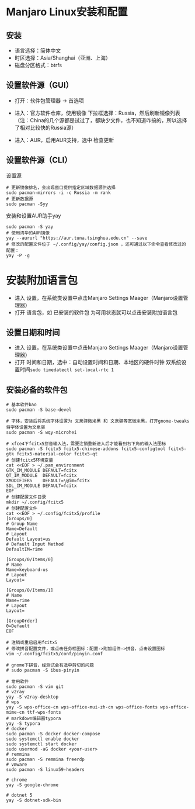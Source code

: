 # Manjaro Linux安装和配置

## 安装

* 语言选择：简体中文
* 时区选择：Asia/Shanghai（亚洲、上海）
* 磁盘分区格式：btrfs

## 设置软件源（GUI）

* 打开：软件包管理器 -> 首选项
* 进入：官方软件仓库，使用镜像 下拉框选择：Russia，然后刷新镜像列表（注：China的几个源都是试过了，都缺少文件，也不知道咋搞的，所以选择了相对比较快的Russia源）

* 进入：AUR，启用AUR支持，选中 检查更新

## 设置软件源（CLI）

设置源

```shell
# 更新镜像排名，会出现窗口提供指定区域数据源供选择
sudo pacman-mirrors -i -c Russia -m rank
# 更新数据源
sudo pacman -Syy
```

安装和设置AUR助手yay

```shell
sudo pacman -S yay
# 使用清华的AUR镜像
yay --aururl "https://aur.tuna.tsinghua.edu.cn" --save
# 修改的配置文件位于 ~/.config/yay/config.json ，还可通过以下命令查看修改过的配置：
yay -P -g
```

# 安装附加语言包

* 进入 设置，在系统类设置中点击Manjaro Settings Maager（Manjaro设置管理器）
* 打开 语言包，如 已安装的软件包 为可用状态就可以点击安装附加语言包

## 设置日期和时间

* 进入 设置，在系统类设置中点击Manjaro Settings Maager（Manjaro设置管理器）
* 打开 时间和日期，选中：自动设置时间和日期、本地区的硬件时钟
双系统设置时间`sudo timedatectl set-local-rtc 1`

## 安装必备的软件包

```shell
# 基本软件bao
sudo pacman -S base-devel

# 字体，安装后将系统字体设置为 文泉驿微米黑 和 文泉驿等宽微米黑，打开gnome-tweaks将字体设置为文泉驿
sudo pacman -S wqy-microhei

# xfce4下fcitx5拼音输入法，需要注销重新进入后才能看到右下角的输入法图标
sudo pacman -S fcitx5 fcitx5-chinese-addons fcitx5-configtool fcitx5-gtk fcitx5-material-color fcitx5-qt
# 创建fcitx5环境变量
cat <<EOF > ~/.pam_environment
GTK_IM_MODULE DEFAULT=fcitx
QT_IM_MODULE  DEFAULT=fcitx
XMODIFIERS    DEFAULT=\@im=fcitx
SDL_IM_MODULE DEFAULT=fcitx
EOF
# 创建配置文件目录
mkdir ~/.config/fcitx5
# 创建配置文件
cat <<EOF > ~/.config/fcitx5/profile
[Groups/0]
# Group Name
Name=Default
# Layout
Default Layout=us
# Default Input Method
DefaultIM=rime

[Groups/0/Items/0]
# Name
Name=keyboard-us
# Layout
Layout=

[Groups/0/Items/1]
# Name
Name=rime
# Layout
Layout=

[GroupOrder]
0=Default
EOF

# 注销或重启启用fcitx5
# 修改拼音配置文件，或点击任务栏图标：配置->附加组件->拼音，点击设置图标
vim ~/.config/fcitx5/conf/pinyin.conf

# gnome下拼音，经测试会有选中剪切的问题
# sudo pacman -S ibus-pinyin

# 常用软件
sudo pacman -S vim git
# v2ray
yay -S v2ray-desktop
# wps
yay -S wps-office-cn wps-office-mui-zh-cn wps-office-fonts wps-office-mime-cn ttf-wps-fonts
# markdown编辑器typora
yay -S typora
# docker
sudo pacman -S docker docker-compose
sudo systemctl enable docker
sudo systemctl start docker
sudo usermod -aG docker <your-user>
# remmina
sudo pacman -S remmina freerdp
# vmware
sudo pacman -S linux59-headers

# chrome
yay -S google-chrome

# dotnet 5
yay -S dotnet-sdk-bin
```

